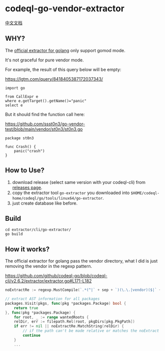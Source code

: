 # codeql-go-vendor-extractor

[中文文档](./README-ZH.md)

## WHY?

The [official extractor for golang](https://github.com/github/codeql-go/tree/cd1e14ed09f4b56229b5c4fb7797203193b93897/extractor/cli/go-extractor) only support gomod mode.

It's not graceful for pure vendor mode.

For example, the result of this query below will be empty:

https://lgtm.com/query/8418405387172037343/

```
import go

from CallExpr e
where e.getTarget().getName()="panic"
select e
```

But it should find the function call here:

https://github.com/ssst0n3/go-vendor-test/blob/main/vendor/st0n3/st0n3.go

```
package st0n3

func Crash() {
    panic("crash")
}
```

## How to Use?

1. download release (select same version with your codeql-cli) from [releases page](https://github.com/ssst0n3/codeql-go-vendor/releases).
2. copy the extractor tool `go-extractor` you downloaded into `$HOME/codeql-home/codeql/go/tools/linux64/go-extractor`.
3. just create database like before.

## Build
```shell
cd extractor/cli/go-extractor/
go build
```

## How it works?
The official extractor for golang pass the vendor directory, what I did is just removing the vendor in the regexp pattern.

https://github.com/github/codeql-go/blob/codeql-cli/v2.6.2/extractor/extractor.go#L171-L182
```go
noExtractRe := regexp.MustCompile(`.*(^|` + sep + `)(\.\.|vendor)($|` + sep + `).*`)

// extract AST information for all packages
packages.Visit(pkgs, func(pkg *packages.Package) bool {
    return true
}, func(pkg *packages.Package) {
    for root, _ := range wantedRoots {
    relDir, err := filepath.Rel(root, pkgDirs[pkg.PkgPath])
    if err != nil || noExtractRe.MatchString(relDir) {
        // if the path can't be made relative or matches the noExtract regexp skip it
        continue
    }
    ...
```